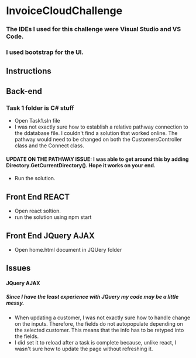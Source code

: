 # InvoiceCloudChallenge

### The IDEs I used for this challenge were Visual Studio and VS Code.

### I used bootstrap for the UI.

## Instructions
## Back-end
### Task 1 folder is C# stuff
* Open Task1.sln file
* I was not exactly sure how to establish a relative pathway connection to the ddatabase file. I couldn't find a solution that worked online. The pathway would need to be changed on both the CustomersController class and the Connect class.
#### UPDATE ON THE PATHWAY ISSUE: I was able to get around this by adding Directory.GetCurrentDirectory(). Hope it works on your end.
* Run the solution.

## Front End REACT
* Open react soltion.
* run the solution using npm start

## Front End JQuery AJAX
* Open home.html document in JQUery folder


## Issues

#### JQuery AJAX
##### Since I have the least experience with JQuery my code may be a little messy. 
* When updating a customer, I was not exactly sure how to handle change on the inputs. Therefore, the fields do not autopopulate depending on the selected customer. This means that the info has to be retyped into the fields.
* I did set it to reload after a task is complete because, unlike react, I wasn't sure how to update the page without refreshing it. 

